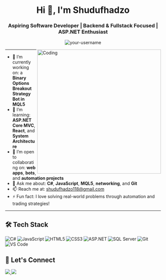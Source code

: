 <h1 align="center">Hi 👋, I'm Shudufhadzo</h1>
<h3 align="center">Aspiring Software Developer | Backend & Fullstack Focused |  ASP.NET Enthusiast</h3>

<p align="center">
  <img src="https://komarev.com/ghpvc/?username=your-username&label=Profile%20Views&color=0e75b6&style=flat" alt="your-username" />
</p>

<img align="right" alt="Coding" width="400" src="https://media.giphy.com/media/qgQUggAC3Pfv687qPC/giphy.gif" />

---

- 🔭 I’m currently working on: a **Binary Options Breakout Strategy Bot in MQL5**
- 🌱 I’m learning: **ASP.NET Core MVC**, **React**, and **System Architecture**
- 👯 I’m open to collaborating on: **web apps**, **bots**, and **automation projects**
- 💬 Ask me about: **C#**, **JavaScript**, **MQL5**, **networking**, and **Git**
- 📫 Reach me at: shudufhadzo118@gmail.com
- ⚡ Fun fact: I love solving real-world problems through automation and trading strategies!

---

## 🛠️ Tech Stack

![C#](https://img.shields.io/badge/C%23-239120?style=for-the-badge&logo=c-sharp&logoColor=white)
![JavaScript](https://img.shields.io/badge/JavaScript-F7DF1E?style=for-the-badge&logo=javascript&logoColor=black)
![HTML5](https://img.shields.io/badge/HTML5-E34F26?style=for-the-badge&logo=html5&logoColor=white)
![CSS3](https://img.shields.io/badge/CSS3-1572B6?style=for-the-badge&logo=css3&logoColor=white)
![ASP.NET](https://img.shields.io/badge/ASP.NET-512BD4?style=for-the-badge&logo=dotnet&logoColor=white)
![SQL Server](https://img.shields.io/badge/SQL_Server-CC2927?style=for-the-badge&logo=microsoft-sql-server&logoColor=white)
![Git](https://img.shields.io/badge/Git-F05032?style=for-the-badge&logo=git&logoColor=white)
![VS Code](https://img.shields.io/badge/VS%20Code-007ACC?style=for-the-badge&logo=visual-studio-code&logoColor=white)



## 🔗 Let's Connect

<p align="left">
  <a href="mailto:your.shudufhadzo118@gmail.com">
    <img src="https://img.shields.io/badge/Email-D14836?style=for-the-badge&logo=gmail&logoColor=white" />
  </a>
  <a href="https://www.linkedin.com/in/ shudufhadzo-tshimuka-287891233/" target="blank">
    <img src="https://img.shields.io/badge/LinkedIn-blue?style=for-the-badge&logo=linkedin&logoColor=white" />
  </a>
</p>

